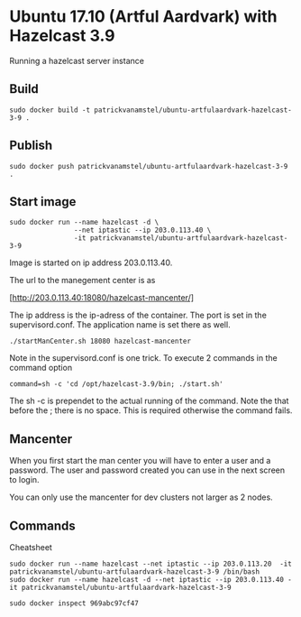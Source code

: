 # Ubuntu 17.10 (Artful Aardvark) with Hazelcast 3.9

Running a hazelcast server instance  


## Build

```
sudo docker build -t patrickvanamstel/ubuntu-artfulaardvark-hazelcast-3-9 .
```

## Publish

```
sudo docker push patrickvanamstel/ubuntu-artfulaardvark-hazelcast-3-9 .
```


## Start image


```
sudo docker run --name hazelcast -d \
				--net iptastic --ip 203.0.113.40 \
				-it patrickvanamstel/ubuntu-artfulaardvark-hazelcast-3-9
```

Image is started on ip address 203.0.113.40.  
  
The url to the manegement center is as  

[http://203.0.113.40:18080/hazelcast-mancenter/]

The ip address is the ip-adress of the container.
The port is set in the supervisord.conf.
The application name is set there as well.

```
./startManCenter.sh 18080 hazelcast-mancenter
```

Note in the supervisord.conf is one trick. To execute 2 commands in the command option

```
command=sh -c 'cd /opt/hazelcast-3.9/bin; ./start.sh'
```

The sh -c is prependet to the actual running of the command.
Note the that before the ;  there is no space. This is required
otherwise the command fails.


## Mancenter
When you first start the man center you will have to enter a user and a password.
The user and password created you can use in the next screen to login.

You can only use the mancenter for dev clusters not larger as 2 nodes.


## Commands

Cheatsheet

```
sudo docker run --name hazelcast --net iptastic --ip 203.0.113.20  -it patrickvanamstel/ubuntu-artfulaardvark-hazelcast-3-9 /bin/bash
sudo docker run --name hazelcast -d --net iptastic --ip 203.0.113.40 -it patrickvanamstel/ubuntu-artfulaardvark-hazelcast-3-9

```

```
sudo docker inspect 969abc97cf47

```

